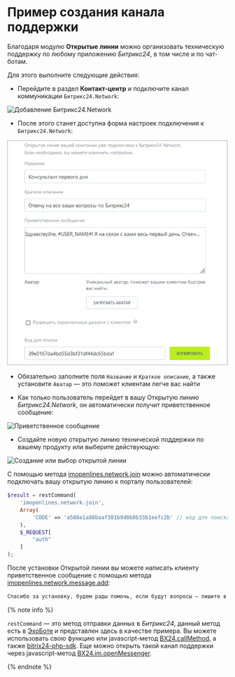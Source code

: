 # Пример создания канала поддержки

Благодаря модулю **Открытые линии** можно организовать техническую поддержку по любому приложению *Битрикс24*, в том числе и по чат-ботам.

Для этого выполните следующие действия:

- Перейдите в раздел **Контакт-центр** и подключите канал коммуникации `Битрикс24.Network`:

![Добавление Битрикс24.Network](./_images/add_network01.png)

- После этого станет доступна форма настроек подключения к `Битрикс24.Network`:

![Настройки Битрикс24.Network](./_images/add_network02.png)

  - Обязательно заполните поля `Название` и `Краткое описание`, а также установите `Аватар` — это поможет клиентам легче вас найти

  - Как только пользователь перейдет в вашу Открытую линию *Битрикс24.Network*, он автоматически получит приветственное сообщение:
         
  ![Приветственное сообщение](./_images/openlines4.png)

- Создайте новую открытую линию технической поддержки по вашему продукту или выберите действующую:

![Создание или выбор открытой линии](./_images/add_network000.png)

С помощью метода [imopenlines.network.join](../../api-reference/imopenlines/openlines/imopenlines-network-join.md) можно автоматически подключать вашу открытую линию к порталу пользователей:

```php
$result = restCommand(
    'imopenlines.network.join',
    Array(
        'CODE' => 'a588e1a88baaf301b9d0b0b33b1eefc2b' // код для поиска со страницы коннекторов
    ),
    $_REQUEST[
        "auth"
    ]
);
```

После установки Открытой линии вы можете написать клиенту приветственное сообщение с помощью метода [imopenlines.network.message.add](../../api-reference/imopenlines/openlines/imopenlines-network-message-add.md):

```php
Спасибо за установку, будем рады помочь, если будут вопросы — пишите в этот чат. Хорошего дня! :)
```

{% note info %}

`restCommand` — это метод отправки данных в *Битрикс24*, данный метод есть в [ЭхоБоте](https://github.com/bitrix24com/bots) и представлен здесь в качестве примера. Вы можете использовать свою функцию или javascript-метод [BX24.callMethod](../../how-to-use-examples.md), а также [bitrix24-php-sdk](https://github.com/mesilov/bitrix24-php-sdk). Еще можно открыть такой канал поддержки через javascript-метод [BX24.im.openMessenger](../../api-reference/bx24-js-sdk/additional-functions/bx24-im-open-messenger.md).

{% endnote %}